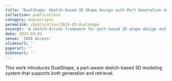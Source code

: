 ```yaml
---
title: "DualShape: Sketch-based 3D Shape Design with Part Generation and Retrieval"
collection: publications
category: manuscripts
permalink: /publication/2024-03-dualshape
excerpt: 'A sketch-driven framework for part-based 3D shape design and retrieval.'
date: 2024-03-01
venue: 'IEEE Access'
slidesurl: ''
paperurl: ''
bibtexurl: ''
---
```

This work introduces DualShape, a part-aware sketch-based 3D modeling system that supports both generation and retrieval.
